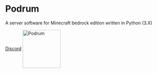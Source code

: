 # Podrum
A server software for Minecraft bedrock edition written in Python (3.X)

[Discord](https://discord.gg/SGWCwd6)
<img src="https://cdn.discordapp.com/attachments/680861997650280483/705797584735830086/image0.png" alt="Podrum" title="Podrum" align="center" height="120" width="120" />
